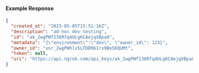 <!-- Code generated for API Clients. DO NOT EDIT. -->

#### Example Response

```json
{
  "created_at": "2025-05-05T15:51:16Z",
  "description": "ad-hoc dev testing",
  "id": "ak_2wgPWfI36Rfq4ULg6CAejqXBpa8",
  "metadata": "{\"environment\":\"dev\", \"owner_id\": 123}",
  "owner_id": "usr_2wgPWhlx5LFDD961rx9Be56QUMt",
  "token": null,
  "uri": "https://api.ngrok.com/api_keys/ak_2wgPWfI36Rfq4ULg6CAejqXBpa8"
}
```
